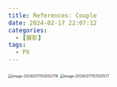```yaml
---
title: References: Couple
date: 2024-02-17 22:07:12
categories:
  - [摄影]
tags:
  - PX
---
```


<img src="https://hais-note-pics-1301462215.cos.ap-chengdu.myqcloud.com/image-20240217103052778.png" alt="image-20240217103052778" style="zoom:50%;" />

<img src="https://hais-note-pics-1301462215.cos.ap-chengdu.myqcloud.com/image-20240217103120577.png" alt="image-20240217103120577" style="zoom:50%;" />